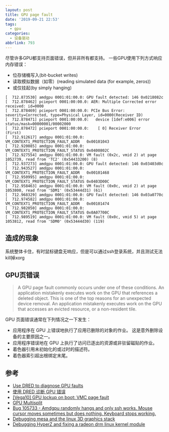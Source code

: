 ```yaml
---
layout: post
title: GPU page fault
date: '2019-09-21 22:53'
tags:
  - gpu
categories:
  - 设备驱动
abbrlink: 793
---
```


尽管许多GPU都支持页面错误，但并非所有都支持。 一些GPU使用下列方式响应内存错误：
- 位存储桶写入(bit-bucket writes)
- 读取模拟数据（如零）(reading simulated data (for example, zeros))
- 或仅挂起(by simply hanging)

<!--more-->

```
[  712.873530] amdgpu 0001:01:00.0: GPU fault detected: 146 0x0218082c
[  712.878462] pcieport 0001:00:00.0: AER: Multiple Corrected error received: id=0000
[  712.878469] pcieport 0001:00:00.0: PCIe Bus Error: severity=Corrected, type=Physical Layer, id=0000(Receiver ID)
[  712.878471] pcieport 0001:00:00.0:   device [1def:e006] error status/mask=00000001/00002000
[  712.878472] pcieport 0001:00:00.0:    [ 0] Receiver Error         (First)
[  712.912617] amdgpu 0001:01:00.0:   VM_CONTEXT1_PROTECTION_FAULT_ADDR   0x00101043
[  712.920085] amdgpu 0001:01:00.0:   VM_CONTEXT1_PROTECTION_FAULT_STATUS 0x0400802C
[  712.927554] amdgpu 0001:01:00.0: VM fault (0x2c, vmid 2) at page 1052739, read from 'TC2' (0x54433200) (8)
[  712.937273] amdgpu 0001:01:00.0: GPU fault detected: 146 0x03403d0c
[  712.943527] amdgpu 0001:01:00.0:   VM_CONTEXT1_PROTECTION_FAULT_ADDR   0x00101468
[  712.950995] amdgpu 0001:01:00.0:   VM_CONTEXT1_PROTECTION_FAULT_STATUS 0x0403D00C
[  712.958463] amdgpu 0001:01:00.0: VM fault (0x0c, vmid 2) at page 1053800, read from 'SDM1' (0x53444d31) (61)
[  712.968329] amdgpu 0001:01:00.0: GPU fault detected: 146 0x03a0770c
[  712.974582] amdgpu 0001:01:00.0:   VM_CONTEXT1_PROTECTION_FAULT_ADDR   0x00101474
[  712.982050] amdgpu 0001:01:00.0:   VM_CONTEXT1_PROTECTION_FAULT_STATUS 0x0A07700C
[  712.989519] amdgpu 0001:01:00.0: VM fault (0x0c, vmid 5) at page 1053812, read from 'SDM0' (0x53444d30) (119)
```

## 造成的现象

系统整体卡住，有时鼠标键盘无响应，但是可以通过ssh登录系统，并且测试无法kill掉xorg



## GPU页错误

>A GPU page fault commonly occurs under one of these conditions. An application mistakenly executes work on the GPU that references a deleted object. This is one of the top reasons for an unexpected device removal. An application mistakenly executes work on the GPU that accesses an evicted resource, or a non-resident tile.

 GPU 页面错误通常在下列情况之一下发生：
 - 应用程序在 GPU 上错误地执行了应用已删除的对象的作业。 这是意外删除设备的主要原因之一。
 - 应用程序错误地在 GPU 上执行了访问已逐出的资源或非驻留磁贴的作业。
 - 着色器引用未初始化的或过时的描述符。
 - 着色器索引超出根绑定末尾。



## 参考

- [Use DRED to diagnose GPU faults](https://docs.microsoft.com/en-us/windows/win32/direct3d12/use-dred)
- [使用 DRED 诊断 GPU 错误](https://docs.microsoft.com/zh-cn/windows/win32/direct3d12/use-dred)
- [[Vega10] GPU lockup on boot: VMC page fault](https://bugs.freedesktop.org/show_bug.cgi?id=105251)
- [GPU Multisplit](http://on-demand.gputechconf.com/gtc/2016/presentation/s6517-saman-ashkiani-gtc-multisplit.pdf)
- [Bug 105733 - Amdgpu randomly hangs and only ssh works. Mouse cursor moves sometimes but does nothing. Keyboard stops working. ](https://bugs.freedesktop.org/show_bug.cgi?id=105733)
- [Debugging mesa and the linux 3D graphics stack ](http://ballmerpeak.web.elte.hu/devblog/debugging-mesa-and-the-linux-3d-graphics-stack.html)
- [Debugging HyperZ and fixing a radeon drm linux kernel module ](http://ballmerpeak.web.elte.hu/devblog/debugging-hyperz-and-fixing-a-radeon-drm-linux-kernel-module.html)
